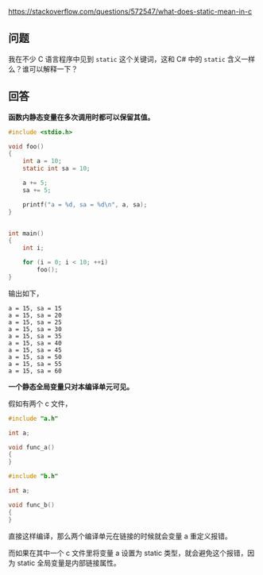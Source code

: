 <https://stackoverflow.com/questions/572547/what-does-static-mean-in-c>

## 问题

我在不少 C 语言程序中见到 `static` 这个关键词，这和 C# 中的 `static` 含义一样么？谁可以解释一下？

## 回答

**函数内静态变量在多次调用时都可以保留其值。**

```c
#include <stdio.h>

void foo()
{
    int a = 10;
    static int sa = 10;

    a += 5;
    sa += 5;

    printf("a = %d, sa = %d\n", a, sa);
}


int main()
{
    int i;

    for (i = 0; i < 10; ++i)
        foo();
}
```

输出如下，

```
a = 15, sa = 15
a = 15, sa = 20
a = 15, sa = 25
a = 15, sa = 30
a = 15, sa = 35
a = 15, sa = 40
a = 15, sa = 45
a = 15, sa = 50
a = 15, sa = 55
a = 15, sa = 60
```

**一个静态全局变量只对本编译单元可见。**

假如有两个 c 文件，

```c
#include "a.h"

int a;

void func_a()
{
}
```
```c
#include "b.h"

int a;

void func_b()
{
}
```

直接这样编译，那么两个编译单元在链接的时候就会变量 a 重定义报错。

而如果在其中一个 c 文件里将变量 a 设置为 static 类型，就会避免这个报错，因为 static 全局变量是内部链接属性。

